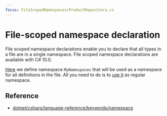 ```yaml
---
focus: FileScopedNamespaces/ProductRepository.cs
---
```


# File-scoped namespace declaration

File scoped namespace declarations enable you to declare that all types in a file are in a single namespace. File scoped namespace declarations are available with C# 10.0.

[Here](FileScopedNamespaces/ProductRepository.cs:1) we define namespace `MyNamespaces` that will be used as a namespace for all definitions in the file. All you need to do is to [use it](FileScopedNamespaces/Program.cs:1) as regular namespace.

## Reference

* [dotnet/csharp/language-reference/keywords/namespace](https://docs.microsoft.com/en-us/dotnet/csharp/language-reference/keywords/namespace)

